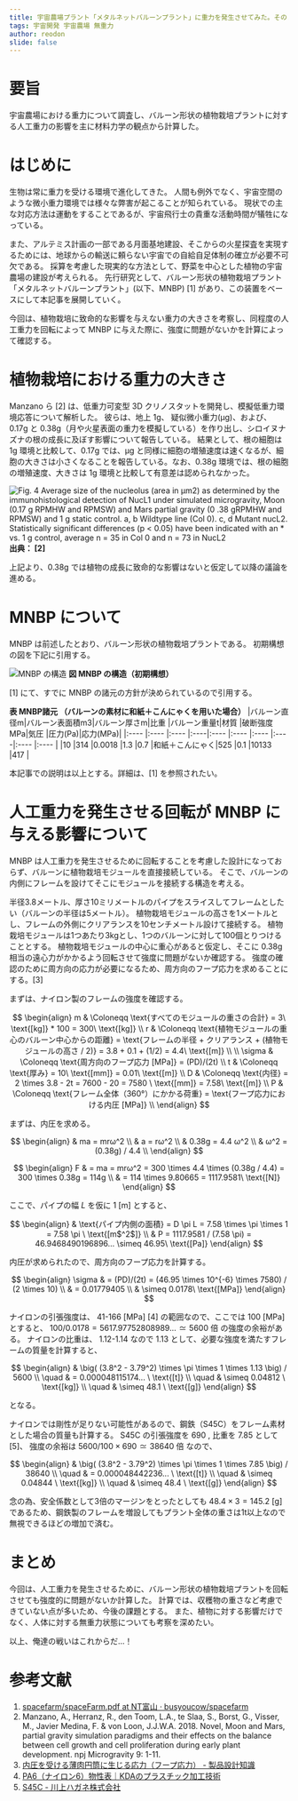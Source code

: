 ```yaml
---
title: 宇宙農場プラント「メタルネットバルーンプラント」に重力を発生させてみた。その１
tags: 宇宙開発 宇宙農場 無重力
author: reodon
slide: false
---
```


# 要旨
宇宙農場における重力について調査し、バルーン形状の植物栽培プラントに対する人工重力の影響を主に材料力学の観点から計算した。

# はじめに
生物は常に重力を受ける環境で進化してきた。
人間も例外でなく、宇宙空間のような微小重力環境では様々な弊害が起こることが知られている。
現状での主な対応方法は運動をすることであるが、宇宙飛行士の貴重な活動時間が犠牲になっている。

また、アルテミス計画の一部である月面基地建設、そこからの火星探査を実現するためには、地球からの輸送に頼らない宇宙での自給自足体制の確立が必要不可欠である。
採算を考慮した現実的な方法として、野菜を中心とした植物の宇宙農場の建設が考えられる。
先行研究として、バルーン形状の植物栽培プラント「メタルネットバルーンプラント」(以下、MNBP) \[1\] があり、この装置をベースにして本記事を展開していく。

今回は、植物栽培に致命的な影響を与えない重力の大きさを考察し、同程度の人工重力を回転によって MNBP に与えた際に、強度に問題がないかを計算によって確認する。

# 植物栽培における重力の大きさ
Manzano ら \[2\] は、低重力可変型 3D クリノスタットを開発し、模擬低重力環境応答について解析した。
彼らは、地上 1g、 疑似微小重力(µg)、および、0.17g と 0.38g（月や火星表面の重力を模擬している）を作り出し、シロイヌナズナの根の成長に及ぼす影響について報告している。
結果として、根の細胞は 1g 環境と比較して、0.17g では、µg と同様に細胞の増殖速度は速くなるが、細胞の大きさは小さくなることを報告している。なお、0.38g 環境では、根の細胞の増殖速度、大きさは 1g 環境と比較して有意差は認められなかった。

![Fig. 4 Average size of the nucleolus (area in μm2) as determined by the immunohistological detection of NucL1 under simulated microgravity, Moon (0.17 g RPMHW and RPMSW) and Mars partial gravity (0 .38 gRPMHW and RPMSW) and 1 g static control. a, b Wildtype line (Col 0). c, d Mutant nucL2. Statistically significant differences (p < 0.05) have been indicated with an * vs. 1 g control, average n = 35 in Col 0 and n = 73 in NucL2](./assets/images/fig_01.png)
**出典： \[2\]**

上記より、0.38g では植物の成長に致命的な影響はないと仮定して以降の議論を進める。

# MNBP について
MNBP は前述したとおり、バルーン形状の植物栽培プラントである。
初期構想の図を下記に引用する。

![MNBP の構造](./assets/images/fig_02.png)
**図 MNBP の構造（初期構想）**

\[1\] にて、すでに MNBP の諸元の方針が決められているので引用する。

**表 MNBP諸元 （バルーンの素材に和紙＋こんにゃくを用いた場合）**
|バルーン直径m|バルーン表面積m3|バルーン厚さm|比重  |バルーン重量t|材質          |破断強度MPa|気圧  |圧力(Pa)|応力(MPa)|
|:----      |:----         |:----      |:----|:----      |:----        |:----     |:----|:----  |:----    |
|10         |314           |0.0018     |1.3  |0.7        |和紙＋こんにゃく|525       |0.1  |10133  |417      |

本記事での説明は以上とする。詳細は、\[1\] を参照されたい。

# 人工重力を発生させる回転が MNBP に与える影響について
MNBP は人工重力を発生させるために回転することを考慮した設計になっておらず、バルーンに植物栽培モジュールを直接接続している。
そこで、バルーンの内側にフレームを設けてそこにモジュールを接続する構造を考える。

半径3.8メートル、厚さ10ミリメートルのパイプをスライスしてフレームとしたい（バルーンの半径は5メートル）。
植物栽培モジュールの高さを1メートルとし、フレームの外側にクリアランスを10センチメートル設けて接続する。
植物栽培モジュールは1つあたり3kgとし、1つのバルーンに対して100個とりつけることとする。
植物栽培モジュールの中心に重心があると仮定し、そこに 0.38g 相当の遠心力がかかるよう回転させて強度に問題がないか確認する。
強度の確認のために周方向の応力が必要になるため、周方向のフープ応力を求めることにする。\[3\]

まずは、ナイロン製のフレームの強度を確認する。

$$
\begin{align}
m & \Coloneqq \text{すべてのモジュールの重さの合計} = 3\ \text{[kg]} * 100 = 300\ \text{[kg]} \\
r & \Coloneqq \text{植物モジュールの重心のバルーン中心からの距離} = \text{フレームの半径 + クリアランス + (植物モジュールの高さ / 2)} = 3.8 + 0.1 + (1/2) = 4.4\ \text{[m]} \\
\\
\sigma & \Coloneqq \text{周方向のフープ応力 [MPa]} = (PD)/(2t) \\
t & \Coloneqq \text{厚み} = 10\ \text{[mm]} = 0.01\ \text{[m]} \\
D & \Coloneqq \text{内径} = 2 \times 3.8 - 2t = 7600 - 20 = 7580 \ \text{[mm]} = 7.58\ \text{[m]} \\
P & \Coloneqq \text{フレーム全体（360°）にかかる荷重} = \text{フープ応力における内圧 [MPa]} \\
\end{align}
$$

まずは、内圧を求める。

$$
\begin{align}
& ma = mrω^2 \\
& a = rω^2 \\
& 0.38g = 4.4 ω^2 \\
& ω^2 = (0.38g) / 4.4 \\
\end{align}
$$

$$
\begin{align}
F & = ma = mrω^2 = 300 \times 4.4 \times (0.38g / 4.4) = 300 \times 0.38g = 114g \\
  & = 114 \times 9.80665 = 1117.9581\ \text{[N]}
\end{align}
$$

ここで、パイプの幅 $L$ を仮に $1\ \text{[m]}$ とすると、

$$
\begin{align}
& \text{パイプ内側の面積} = D \pi L = 7.58 \times \pi \times 1 = 7.58 \pi \ \text{[m$^2$]} \\
& P = 1117.9581 / (7.58 \pi) = 46.9468490196896... \simeq 46.95\ \text{[Pa]}
\end{align}
$$

内圧が求められたので、周方向のフープ応力を計算する。

$$
\begin{align}
\sigma & = (PD)/(2t) = (46.95 \times 10^{-6} \times 7580) / (2 \times 10) \\
& = 0.01779405 \\
& \simeq 0.0178\ \text{[MPa]}
\end{align}
$$

ナイロンの引張強度は、 $41\text{-}166 \ \text{[MPa]}$ \[4\] の範囲なので、ここでは $100 \ \text{[MPa]}$ とすると、
$100 / 0.0178 = 5617.97752808989... \simeq 5600 \ \text{倍}$ の強度の余裕がある。
ナイロンの比重は、 $1.12\text{-}1.14$ なので $1.13$ として、必要な強度を満たすフレームの質量を計算すると、

$$
\begin{align}
& \big( (3.8^2 - 3.79^2) \times \pi \times 1 \times 1.13 \big) / 5600 \\
\quad & = 0.000048115174... \ \text{[t]} \\
\quad & \simeq 0.04812 \ \text{[kg]} \\
\quad & \simeq 48.1 \ \text{[g]}
\end{align}
$$

となる。

ナイロンでは剛性が足りない可能性があるので、鋼鉄（S45C）をフレーム素材とした場合の質量も計算する。
S45C の引張強度を $690$ , 比重を $7.85$ として \[5\]、
強度の余裕は $5600 / 100 \times 690 \simeq 38640 \ \text{倍}$ なので、

$$
\begin{align}
& \big( (3.8^2 - 3.79^2) \times \pi \times 1 \times 7.85 \big) / 38640 \\
\quad & = 0.000048442236... \ \text{[t]} \\
\quad & \simeq 0.04844 \ \text{[kg]} \\
\quad & \simeq 48.4 \ \text{[g]}
\end{align}
$$

念の為、安全係数として3倍のマージンをとったとしても $48.4 \times 3 = 145.2 \ \text{[g]}$ であるため、鋼鉄製のフレームを増設してもプラント全体の重さは1t以上なので無視できるほどの増加で済む。

# まとめ
今回は、人工重力を発生させるために、バルーン形状の植物栽培プラントを回転させても強度的に問題がないか計算した。
計算では、収穫物の重さなど考慮できていない点が多いため、今後の課題とする。
また、植物に対する影響だけでなく、人体に対する無重力状態についても考察を深めたい。

以上、俺達の戦いはこれからだ...！

# 参考文献
1. [spacefarm/spaceFarm.pdf at NT富山 · busyoucow/spacefarm](https://github.com/busyoucow/spacefarm/blob/NT%E5%AF%8C%E5%B1%B1/spaceFarm.pdf)
2. Manzano, A., Herranz, R., den Toom, L.A., te Slaa, S., Borst, G., Visser, M., Javier Medina, F. & von Loon, J.J.W.A. 2018. Novel, Moon and Mars, partial gravity simulation paradigms and their effects on the balance between cell growth and cell proliferation during early plant development. npj Microgravity 9: 1-11.
3. [内圧を受ける薄肉円筒に生じる応力（フープ応力） - 製品設計知識](https://seihin-sekkei.com/calculation-tool/internal_pressure_thin_cylinder/)
4. [PA6（ナイロン6）物性表｜KDAのプラスチック加工技術](https://www.kda1969.com/materials/pla_mate_pa6b.htm)
5. [S45C - 川上ハガネ株式会社](https://www.kawakamihagane.com/materials/s45c/)
